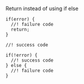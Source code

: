
Return instead of using if else

```objc
if(error) {
  //! failure code
  return;
}

//! success code
```

```objc
if(!error) {
  //! success code
} else {
  //! failure code
}
```
